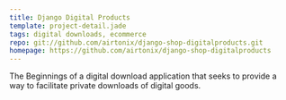 ```yaml
---
title: Django Digital Products
template: project-detail.jade
tags: digital downloads, ecommerce
repo: git://github.com/airtonix/django-shop-digitalproducts.git
homepage: https://github.com/airtonix/django-shop-digitalproducts
---
```


The Beginnings of a digital download application that seeks to provide a way to facilitate private downloads of digital goods.